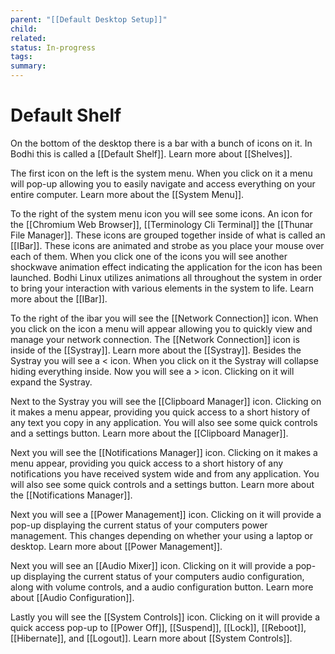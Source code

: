 ```yaml
---
parent: "[[Default Desktop Setup]]"
child: 
related: 
status: In-progress
tags: 
summary:
---
```

# Default Shelf

On the bottom of the desktop there is a bar with a bunch of icons on it. In Bodhi this is called a [[Default Shelf]]. Learn more about [[Shelves]].

The first icon on the left is the system menu. When you click on it a menu will pop-up allowing you to easily navigate and access everything on your entire computer. Learn more about the [[System Menu]].

To the right of the system menu icon you will see some icons. An icon for the [[Chromium Web Browser]], [[Terminology Cli Terminal]] the [[Thunar File Manager]]. These icons are grouped together inside of what is called an [[IBar]]. These icons are animated and strobe as you place your mouse over each of them. When you click one of the icons you will see another shockwave animation effect indicating the application for the icon has been launched. Bodhi Linux utilizes animations all throughout the system in order to bring your interaction with various elements in the system to life. Learn more about the [[IBar]].

To the right of the ibar you will see the [[Network Connection]] icon. When you click on the icon a menu will appear allowing you to quickly view and manage your network connection. The [[Network Connection]] icon is inside of the [[Systray]]. Learn more about the [[Systray]]. Besides the Systray you will see a < icon. When you click on it the Systray will collapse hiding everything inside. Now you will see a > icon. Clicking on it will expand the Systray.

Next to the Systray you will see the [[Clipboard Manager]] icon. Clicking on it makes a menu appear, providing you quick access to a short history of any text you copy in any application. You will also see some quick controls and a settings button. Learn more about the [[Clipboard Manager]].

Next you will see the [[Notifications Manager]] icon. Clicking on it makes a menu appear, providing you quick access to a short history of any notifications you have received system wide and from any application. You will also see some quick controls and a settings button. Learn more about the [[Notifications Manager]].

Next you will see a [[Power Management]] icon. Clicking on it will provide a pop-up displaying the current status of your computers power management. This changes depending on whether your using a laptop or desktop. Learn more about [[Power Management]].

Next you will see an [[Audio Mixer]] icon. Clicking on it will provide a pop-up displaying the current status of your computers audio configuration, along with volume controls, and a audio configuration button. Learn more about [[Audio Configuration]].

Lastly you will see the [[System Controls]] icon. Clicking on it will provide a quick access pop-up to [[Power Off]], [[Suspend]], [[Lock]], [[Reboot]], [[Hibernate]], and [[Logout]]. Learn more about [[System Controls]].




